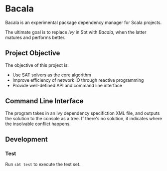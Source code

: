 # Bacala

Bacala is an experimental package dependency manager for Scala projects.

The ultimate goal is to replace *Ivy* in Sbt with *Bacala*, when the latter matures and performs better.

## Project Objective

The objective of this project is:

- Use SAT solvers as the core algorithm
- Improve efficiency of network IO through reactive programming
- Provide well-defined API and command line interface

## Command Line Interface

The program takes in an Ivy dependency specifiction XML file, and outputs the solution to the console as a tree. If there's no solution, it indicates where the insolvable conflict happens.

## Development

### Test

Run `sbt test` to execute the test set.


